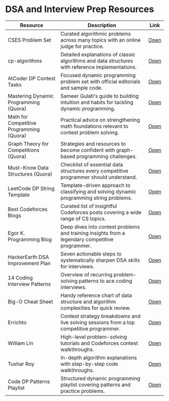 # DSA and Interview Prep Resources

| Resource | Description | Link |
| --- | --- | --- |
| CSES Problem Set | Curated algorithmic problems across many topics with an online judge for practice. | [Open](https://cses.fi/problemset/) |
| cp-algorithms | Detailed explanations of classic algorithms and data structures with reference implementations. | [Open](https://cp-algorithms.com/) |
| AtCoder DP Contest Tasks | Focused dynamic programming problem set with official editorials and sample code. | [Open](https://atcoder.jp/contests/dp/tasks) |
| Mastering Dynamic Programming (Quora) | Sameer Gulati's guide to building intuition and habits for tackling dynamic programming. | [Open](https://www.quora.com/What-are-the-best-ways-to-master-dynamic-programming/answer/Sameer-Gulati-3) |
| Math for Competitive Programming (Quora) | Practical advice on strengthening math foundations relevant to contest problem solving. | [Open](https://www.quora.com/How-do-I-get-good-at-math-for-competitive-programming/answer/Sameer-Gulati-3) |
| Graph Theory for Competitions (Quora) | Strategies and resources to become confident with graph-based programming challenges. | [Open](https://www.quora.com/How-can-I-be-good-at-graph-theory-based-programming-problems-in-competitive-programming/answer/Sameer-Gulati-3) |
| Must-Know Data Structures (Quora) | Checklist of essential data structures every competitive programmer should understand. | [Open](https://www.quora.com/What-is-a-list-of-data-structures-that-a-competitive-programmer-must-know/answer/Sameer-Gulati-3?c) |
| LeetCode DP String Template | Template-driven approach to classifying and solving dynamic programming string problems. | [Open](https://leetcode.com/discuss/post/651719/how-to-solve-dp-string-template-and-4-st-nagj/) |
| Best Codeforces Blogs | Curated list of insightful Codeforces posts covering a wide range of CS topics. | [Open](https://technicalbattle.blogspot.com/2020/05/best-blogs-on-codeforces-links-for-best.html) |
| Egor K. Programming Blog | Deep dives into contest problems and training insights from a legendary competitive programmer. | [Open](https://blog.mitrichev.ch/) |
| HackerEarth DSA Improvement Plan | Seven actionable steps to systematically sharpen DSA skills for interviews. | [Open](https://www.hackerearth.com/blog/7-steps-to-improve-your-data-structure-and-algorithm-skills) |
| 14 Coding Interview Patterns | Overview of recurring problem-solving patterns to ace coding interviews. | [Open](https://hackernoon.com/14-patterns-to-ace-any-coding-interview-question-c5bb3357f6ed) |
| Big-O Cheat Sheet | Handy reference chart of data structure and algorithm complexities for quick review. | [Open](https://www.bigocheatsheet.com/) |
| Errichto | Contest strategy breakdowns and live solving sessions from a top competitive programmer. | [Open](https://www.youtube.com/channel/UCRPMAqdtSgd0Ipeef7iFsKw) |
| William Lin | High-level problem-solving tutorials and Codeforces contest walkthroughs. | [Open](https://www.youtube.com/channel/UCBr_Fu6q9iHYQCh13jmpbrg) |
| Tushar Roy | In-depth algorithm explanations with step-by-step code walkthroughs. | [Open](https://www.youtube.com/channel/UCKuDLsO0Wwef53qdHPjbU2Q) |
| Code DP Patterns Playlist | Structured dynamic programming playlist covering patterns and practice problems. | [Open](https://www.youtube.com/playlist?list=PL9gnSGHSqcnr_DxHsP7AW9ftq0AtAyYqJ) |



